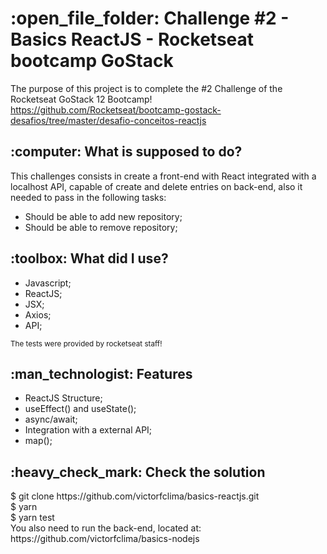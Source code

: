 <h1>:open_file_folder: Challenge #2 - Basics ReactJS - Rocketseat bootcamp GoStack</h1>

The purpose of this project is to complete the #2 Challenge of the Rocketseat GoStack 12 Bootcamp!<br>
https://github.com/Rocketseat/bootcamp-gostack-desafios/tree/master/desafio-conceitos-reactjs

<h2>:computer: What is supposed to do?</h2>
This challenges consists in create a front-end with React integrated with a localhost API, capable of create and delete entries on back-end, also it needed to pass in the following tasks:
<ul>
<li>Should be able to add new repository;</li>
<li>Should be able to remove repository;</li>
</ul>


<h2>:toolbox: What did I use?</h2>
<ul>
<li>Javascript;</li>
<li>ReactJS;</li>
<li>JSX;</li>
<li>Axios;</li>
<li>API;</li>
</ul>
<small>The tests were provided by rocketseat staff!</small>

<h2>:man_technologist: Features</h2>
<ul>
<li>ReactJS Structure;</li>
<li>useEffect() and useState();</li>
<li>async/await;</li>
<li>Integration with a external API;</li>
<li>map();</li>
</ul>

<h2>:heavy_check_mark: Check the solution</h2>
$ git clone https://github.com/victorfclima/basics-reactjs.git
<br>
$ yarn
<br>
$ yarn test
<br>
You also need to run the back-end, located at: https://github.com/victorfclima/basics-nodejs

